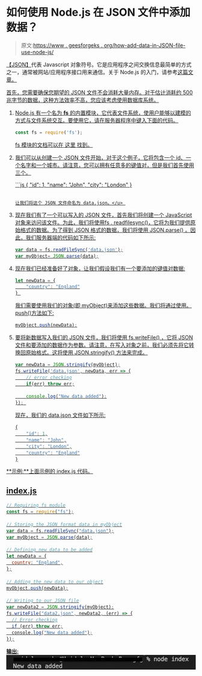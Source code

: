 # 如何使用 Node.js 在 JSON 文件中添加数据？

> 原文:[https://www . geesforgeks . org/how-add-data-in-JSON-file-use-node-js/](https://www.geeksforgeeks.org/how-to-add-data-in-json-file-using-node-js/)

[<u>【JSON】</u>](https://www.geeksforgeeks.org/javascript-json/)代表 Javascript 对象符号。它是应用程序之间交换信息最简单的方式之一，通常被网站/应用程序接口用来通信。关于 Node.js 的入门，请参考[](https://www.geeksforgeeks.org/introduction-to-nodejs/)<u>这篇文章。</u>

<u>首先，您需要确保您期望的 JSON 文件不会消耗大量内存。对于估计消耗约 500 兆字节的数据，这种方法效率不高，您应该考虑使用数据库系统。</u>

1.  <u>Node.js 有一个名为 **fs** 的内置模块，它代表文件系统，使用户能够以建模的方式与文件系统交互。要使用它，请在服务器程序中键入下面的代码。</u>

    ```js
    const fs = require('fs');
    ```

    <u>fs 模块的文档可以在 [<u>这里</u>](https://nodejs.org/api/fs.html#fs_file_system) <u>找到。</u></u>

2.  <u>我们可以从创建一个 JSON 文件开始，对于这个例子，它将包含一个 id、一个名字和一个城市。请注意，您可以拥有任意多的键值对，但是我们首先使用三个。</u>

     <u>```js
    {
        "id": 1,
        "name": "John",
        "city": "London"
    }
    ```

    让我们将这个 JSON 文件命名为 data.json。</u> 
3.  <u>现在我们有了一个可以写入的 JSON 文件，首先我们将创建一个 JavaScript 对象来访问该文件。为此，我们将使用[<u>fs . readfilesync()</u>](https://nodejs.org/api/fs.html#fs_fs_readfilesync_path_options)，它将为我们提供原始格式的数据。为了得到 JSON 格式的数据，我们将使用 [<u>JSON.parse()</u>](https://developer.mozilla.org/en-US/docs/Web/JavaScript/Reference/Global_Objects/JSON/parse) 。因此，我们服务器端的代码如下所示:</u>

    ```js
    var data = fs.readFileSync('data.json');
    var myObject= JSON.parse(data);
    ```

4.  <u>现在我们已经准备好了对象，让我们假设我们有一个要添加的键值对数据:</u>

    ```js
    let newData = {
        "country": "England"
    } 
    ```

    <u>我们需要使用我们的对象(即 myObject)来添加这些数据。我们将通过使用。push()方法如下:</u>

    ```js
    myObject.push(newData);
    ```

5.  <u>要将新数据写入我们的 JSON 文件，我们将使用 [<u>fs.writeFile()</u>](https://nodejs.org/api/fs.html#fs_fs_writefile_file_data_options_callback) ，它将 JSON 文件和要添加的数据作为参数。请注意，在写入对象之前，我们必须先将它转换回原始格式。这将使用 [<u>JSON.stringify()</u>](https://developer.mozilla.org/en-US/docs/Web/JavaScript/Reference/Global_Objects/JSON/stringify) 方法来完成。</u>

    ```js
    var newData = JSON.stringify(myObject);
    fs.writeFile('data.json', newData, err => {
        // error checking
        if(err) throw err;

        console.log("New data added");
    }); 
    ```

    <u>现在，我们的 data.json 文件如下所示:</u>

    ```js
    {
        "id": 1,
        "name": "John",
        "city": "London",
        "country": "England"
    }
    ```

<u>**示例:**上面示例的 index.js 代码。</u>

## <u>index.js</u>

```js
// Requiring fs module
const fs = require("fs");

// Storing the JSON format data in myObject
var data = fs.readFileSync("data.json");
var myObject = JSON.parse(data);

// Defining new data to be added
let newData = {
  country: "England",
};

// Adding the new data to our object
myObject.push(newData);

// Writing to our JSON file
var newData2 = JSON.stringify(myObject);
fs.writeFile("data2.json", newData2, (err) => {
  // Error checking
  if (err) throw err;
  console.log("New data added");
});
```

<u>**输出:**
![](img/72e512f6ff33cd37f41d614953e4c7e9.png)</u>
